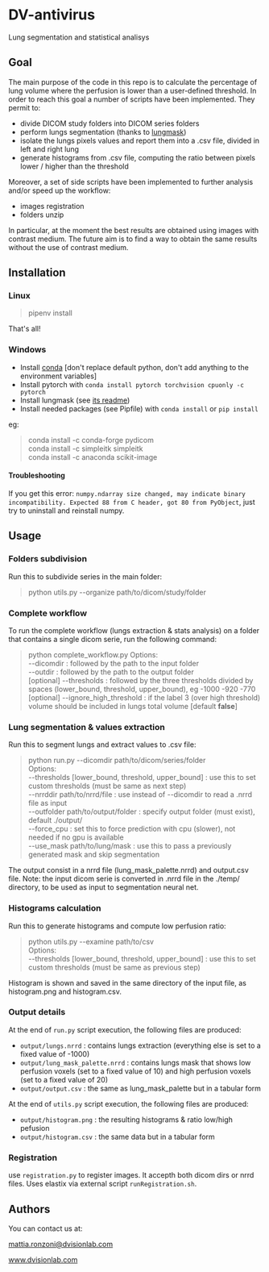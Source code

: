 # DV-antivirus

Lung segmentation and statistical analisys

## Goal

The main purpose of the code in this repo is to calculate the percentage of lung volume where the perfusion is lower than a user-defined threshold.
In order to reach this goal a number of scripts have been implemented. They permit to:

- divide DICOM study folders into DICOM series folders
- perform lungs segmentation (thanks to [lungmask](https://github.com/JoHof/lungmask))
- isolate the lungs pixels values and report them into a .csv file, divided in left and right lung
- generate histograms from .csv file, computing the ratio between pixels lower / higher than the threshold

Moreover, a set of side scripts have been implemented to further analysis and/or speed up the workflow:

- images registration
- folders unzip

In particular, at the moment the best results are obtained using images with contrast medium. The future aim is to find a way to obtain the same results without the use of contrast medium.

## Installation

### Linux

> pipenv install

That's all!

### Windows

- Install [conda](https://repo.anaconda.com/miniconda/Miniconda3-latest-Windows-x86_64.exe)
  [don't replace default python,
  don't add anything to the environment variables]
- Install pytorch with `conda install pytorch torchvision cpuonly -c pytorch`
- Install lungmask (see [its readme](https://github.com/JoHof/lungmask))
- Install needed packages (see Pipfile) with `conda install` or `pip install`

eg:

> conda install -c conda-forge pydicom  
> conda install -c simpleitk simpleitk  
> conda install -c anaconda scikit-image

#### Troubleshooting

If you get this error: `numpy.ndarray size changed, may indicate binary incompatibility. Expected 88 from C header, got 80 from PyObject`, just try to uninstall and reinstall numpy.

## Usage

### Folders subdivision

Run this to subdivide series in the main folder:

> python utils.py --organize path/to/dicom/study/folder

### Complete workflow

To run the complete workflow (lungs extraction & stats analysis) on a folder that contains a single dicom serie, run the following command:

> python complete_workflow.py
> Options:  
> --dicomdir : followed by the path to the input folder  
> --outdir : followed by the path to the output folder  
> [optional] --thresholds : followed by the three thresholds divided by spaces (lower_bound, threshold, upper_bound), eg -1000 -920 -770
> [optional] --ignore_high_threshold : if the label 3 (over high threshold) volume should be included in lungs total volume [default **false**]

### Lung segmentation & values extraction

Run this to segment lungs and extract values to .csv file:

> python run.py --dicomdir path/to/dicom/series/folder  
> Options:  
> --thresholds [lower_bound, threshold, upper_bound] : use this to set custom thresholds (must be same as next step)  
> --nrrddir path/to/nrrd/file : use instead of --dicomdir to read a .nrrd file as input  
> --outfolder path/to/output/folder : specify output folder (must exist), default ./output/  
> --force_cpu : set this to force prediction with cpu (slower), not needed if no gpu is available  
> --use_mask path/to/lung/mask : use this to pass a previously generated mask and skip segmentation

The output consist in a nrrd file (lung_mask_palette.nrrd) and output.csv file.
Note: the input dicom serie is converted in .nrrd file in the ./temp/ directory, to be used as input to
segmentation neural net.

### Histograms calculation

Run this to generate histograms and compute low perfusion ratio:

> python utils.py --examine path/to/csv  
> Options:  
> --thresholds [lower_bound, threshold, upper_bound] : use this to set custom thresholds (must be same as previous step)

Histogram is shown and saved in the same directory of the input file, as histogram.png and histogram.csv.

### Output details

At the end of `run.py` script execution, the following files are produced:

- `output/lungs.nrrd` : contains lungs extraction (everything else is set to a fixed value of -1000)
- `output/lung_mask_palette.nrrd` : contains lungs mask that shows low perfusion voxels (set to a fixed value of 10) and high perfusion voxels (set to a fixed value of 20)
- `output/output.csv` : the same as lung_mask_palette but in a tabular form

At the end of `utils.py` script execution, the following files are produced:

- `output/histogram.png` : the resulting histograms & ratio low/high pefusion
- `output/histogram.csv` : the same data but in a tabular form

### Registration

use `registration.py` to register images. It accepth both dicom dirs or nrrd files. Uses elastix via external script `runRegistration.sh`.

## Authors

You can contact us at:

mattia.ronzoni@dvisionlab.com

www.dvisionlab.com
